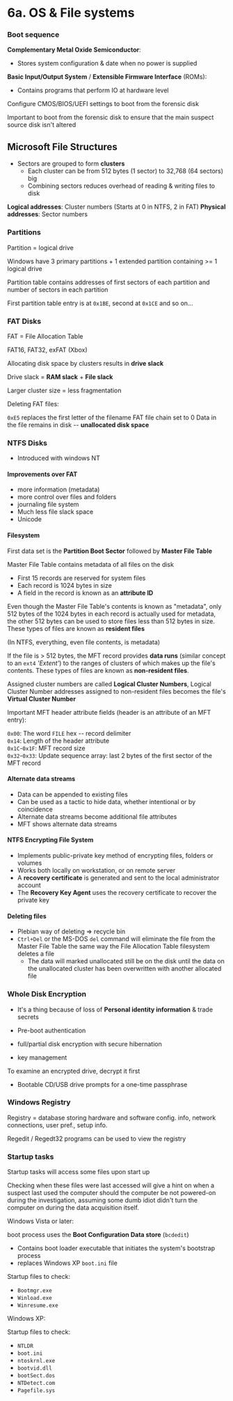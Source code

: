 # 6a. OS & File systems

### Boot sequence

**Complementary Metal Oxide Semiconductor**:
- Stores system configuration & date when no power is supplied

**Basic Input/Output System** / **Extensible Firmware Interface** (ROMs):
- Contains programs that perform IO at hardware level

Configure CMOS/BIOS/UEFI settings to boot from the forensic disk

Important to boot from the forensic disk to ensure that the main suspect source disk isn't altered 

## Microsoft File Structures

- Sectors are grouped to form **clusters**
    + Each cluster can be from 512 bytes (1 sector) to 32,768 (64 sectors) big
    + Combining sectors reduces overhead of reading & writing files to disk

**Logical addresses**: Cluster numbers (Starts at 0 in NTFS, 2 in FAT)
**Physical addresses**: Sector numbers

### Partitions

Partition = logical drive

Windows have 3 primary partitions + 1 extended partition containing >= 1 logical drive

Partition table contains addresses of first sectors of each partition and number of sectors in each partition

First partition table entry is at `0x1BE`, second at `0x1CE` and so on...

### FAT Disks

FAT = File Allocation Table

FAT16, FAT32, exFAT (Xbox)

Allocating disk space by clusters results in **drive slack**

Drive slack = **RAM slack** + **File slack**

Larger cluster size = less fragmentation

Deleting FAT files:

`0xE5` replaces the first letter of the filename
FAT file chain set to 0
Data in the file remains in disk -- **unallocated disk space**

### NTFS Disks

- Introduced with windows NT

#### Improvements over FAT

- more information (metadata)
- more control over files and folders
- journaling file system
- Much less file slack space
- Unicode

#### Filesystem

First data set is the **Partition Boot Sector**
followed by **Master File Table**

Master File Table contains metadata of all files on the disk
- First 15 records are reserved for system files
- Each record is 1024 bytes in size
- A field in the record is known as an **attribute ID**

Even though the Master File Table's contents is known as "metadata", only 512 bytes of the 1024 bytes in each record is actually used for metadata, the other 512 bytes can be used to store files less than 512 bytes in size. These types of files are known as **resident files**

(In NTFS, everything, even file contents, is metadata)

If the file is > 512 bytes, the MFT record provides **data runs** (similar concept to an `ext4` *'Extent'*) to the ranges of clusters of which makes up the file's contents. These types of files are known as **non-resident files**.

Assigned cluster numbers are called **Logical Cluster Numbers**, Logical Cluster Number addresses assigned to non-resident files becomes the file's **Virtual Cluster Number**

Important MFT header attribute fields (header is an attribute of an MFT entry):

`0x00`: The word `FILE` hex -- record delimiter <br>
`0x14`: Length of the header attribute <br>
`0x1C`-`0x1F`: MFT record size <br>
`0x32`-`0x33`: Update sequence array: last 2 bytes of the first sector of the MFT record

#### Alternate data streams

- Data can be appended to existing files
- Can be used as a tactic to hide data, whether intentional or by coincidence
- Alternate data streams become additional file attributes
- MFT shows alternate data streams

#### NTFS Encrypting File System

- Implements public-private key method of encrypting files, folders or volumes
- Works both locally on workstation, or on remote server
- A **recovery certificate** is generated and sent to the local administrator account
- The **Recovery Key Agent** uses the recovery certificate to recover the private key

#### Deleting files

- Plebian way of deleting => recycle bin
- `Ctrl+Del` or the MS-DOS `del` command will eliminate the file from the Master File Table the same way the File Allocation Table filesystem deletes a file
    + The data will marked unallocated still be on the disk until the data on the unallocated cluster has been overwritten with another allocated file

### Whole Disk Encryption

- It's a thing because of loss of **Personal identity information** & trade secrets

- Pre-boot authentication
- full/partial disk encryption with secure hibernation
- key management

To examine an encrypted drive, decrypt it first
- Bootable CD/USB drive prompts for a one-time passphrase

### Windows Registry

Registry = database storing hardware and software config. info, network connections, user pref., setup info.

Regedit / Regedt32 programs can be used to view the registry

### Startup tasks

Startup tasks will access some files upon start up

Checking when these files were last accessed will give a hint on when a suspect last used the computer should the computer be not powered-on during the investigation, assuming some dumb idiot didn't turn the computer on during the data acquisition itself.

Windows Vista or later:

boot process uses the **Boot Configuration Data store** (`bcdedit`)
- Contains boot loader executable that initiates the system's bootstrap process
- replaces Windows XP `boot.ini` file

Startup files to check:
- `Bootmgr.exe`
- `Winload.exe`
- `Winresume.exe`

Windows XP:

Startup files to check:
- `NTLDR`
- `boot.ini`
- `ntoskrnl.exe`
- `bootvid.dll`
- `bootSect.dos`
- `NTDetect.com`
- `Pagefile.sys`

